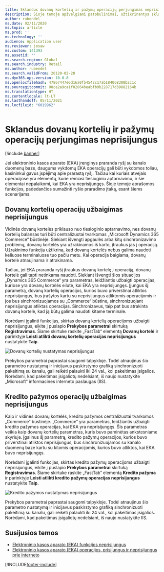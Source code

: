 ```yaml
---
title: Sklandus dovanų kortelių ir pažymų operacijų perjungimas neprisijungus
description: Šioje temoje apžvelgiami patobulinimai, užtikrinantys sklandų tam tikrų mokėjimo tipų perjungimą neprisijungus.
author: rubendel
ms.date: 02/11/2020
ms.topic: article
ms.prod: ''
ms.technology: ''
audience: Application user
ms.reviewer: josaw
ms.custom: 141393
ms.assetid: ''
ms.search.region: Global
ms.search.industry: Retail
ms.author: rubendel
ms.search.validFrom: 20120-02-28
ms.dyn365.ops.version: 10.0.8
ms.openlocfilehash: 47867447e6d16a0fb4542c17ab184068300b2c1c
ms.sourcegitcommit: 08ce2a9ca1f02064beabfb9b228717d39882164b
ms.translationtype: HT
ms.contentlocale: lt-LT
ms.lasthandoff: 05/11/2021
ms.locfileid: "6019962"
---
```

# <a name="seamless-offline-switch-for-gift-card-and-credit-memo-operations"></a>Sklandus dovanų kortelių ir pažymų operacijų perjungimas neprisijungus

[!include [banner](../includes/banner.md)]

Jei elektroninio kasos aparato (EKA) įrenginys praranda ryšį su kanalo duomenų baze, dauguma vykdomų EKA operacijų gali būti vykdomos toliau, kasininkui gavus įspėjimą apie prarastą ryšį. Tačiau kai kuriais atvejais operacijose yra elementų, kurie remiasi tiesioginiu aptarnavimu, ir šie elementai nepalaikomi, kai EKA yra neprisijungęs. Šioje temoje aprašomos funkcijos, padedančios sumažinti ryšio praradimo įtaką, esant šiems scenarijams.

## <a name="completing-gift-card-transactions-in-offline-mode"></a>Dovanų kortelių operacijų užbaigimas neprisijungus

Vidinės dovanų kortelės priklauso nuo tiesioginio aptarnavimo, nes dovanų kortelių balansas turi būti centralizuotai tvarkomas „Microsoft Dynamics 365 Commerce“ būstinėje. Siekiant išvengti apgaulės arba kitų sinchronizavimo problemų, dovanų kortelės yra užrakinamos iš karto, įtraukus jas į operaciją. Užrakinimo funkcija užtikrina, kad dovanų kortelės nebus galima naudoti keliuose terminaluose tuo pačiu metu. Kai operacija baigiama, dovanų kortelė atnaujinama ir atrakinama.

Tačiau, jei EKA praranda ryšį įtraukus dovanų kortelę į operaciją, dovanų kortelė gali tapti netinkama naudoti. Siekiant išvengti šios situacijos „Dynamics 365 Commerce“ yra parametras, leidžiantis užbaigti operacijas, kuriose yra dovanų kortelės eilutė, kai EKA yra neprisijungęs. Įjungus šį parametrą, dovanų kortelių operacijos, kurios buvo priverstinai atliktos neprisijungus, bus įrašytos kartu su neprisijungus atliktomis operacijomis ir jos bus sinchronizuojamos su „Commerce“ būstine, sinchronizuojant neprisijungus atliktas operacijas. Sinchronizavus, taip pat bus atrakinta dovanų kortelė, kad ją būtų galima naudoti kitame terminale.

Norėdami įgalinti funkcijas, skirtas dovanų kortelių operacijoms užbaigti neprisijungus, eikite į puslapio **Prekybos parametrai** skirtuką **Registravimas**. Šiame skirtuke raskite „FastTab“ elementą **Dovanų kortelė** ir parinktyje **Leisti atlikti dovanų kortelių operacijas neprisijungus** nustatykite **Taip**.

![Dovanų kortelių nustatymas neprisijungus](../media/gift.png)

Prekybos parametrai paprastai saugomi talpykloje. Todėl atnaujinus šio parametro nustatymą ir inicijavus paskirstymo grafiką sinchronizuoti pakeitimą su kanalu, gali reikėti palaukti iki 24 val., kol pakeitimas įsigalios. Norėdami, kad pakeitimas įsigaliotų nedelsiant, iš naujo nustatykite „Microsoft“ informacines interneto paslaugas (IIS).

## <a name="completing-credit-memo-transactions-in-offline-mode"></a>Kredito pažymos operacijų užbaigimas neprisijungus

Kaip ir vidinės dovanų kortelės, kredito pažymos centralizuotai tvarkomos „Commerce“ būstinėje. „Commerce“ yra parametras, leidžiantis užbaigti kredito pažymos operacijas, kai EKA yra neprisijungęs. Šis parametras veikia kaip dovanų kortelių parametras, kuris buvo paminėtas ankstesniame skyriuje. Įgalinus šį parametrą, kredito pažymų operacijos, kurios buvo priverstinai atliktos neprisijungus, bus sinchronizuojamos su kanalo duomenų baze kartu su kitomis operacijomis, kurios buvo atliktos, kai EKA buvo neprisijungęs.

Norėdami įgalinti funkcijas, skirtas kredito pažymų operacijoms užbaigti neprisijungus, eikite į puslapio **Prekybos parametrai** skirtuką **Registravimas**. Šiame skirtuke raskite „FastTab“ elementą **Kredito pažyma** ir parinktyje **Leisti atlikti kredito pažymų operacijas neprisijungus** nustatykite **Taip**.

![Kredito pažymos nustatymas neprisijungus](../media/creditmemo.png)

Prekybos parametrai paprastai saugomi talpykloje. Todėl atnaujinus šio parametro nustatymą ir inicijavus paskirstymo grafiką sinchronizuoti pakeitimą su kanalu, gali reikėti palaukti iki 24 val., kol pakeitimas įsigalios. Norėdami, kad pakeitimas įsigaliotų nedelsiant, iš naujo nustatykite IIS.

## <a name="related-topics"></a>Susijusios temos

- [Elektroninio kasos aparato (EKA) funkcijos neprisijungus](../pos-offline-functionality.md)
- [Elektroninio kasos aparato (EKA) operacijos, prisijungus ir neprisijungus prie interneto](../pos-operations.md)


[!INCLUDE[footer-include](../../includes/footer-banner.md)]